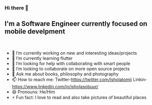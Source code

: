 ### Hi there 👋

## I'm a Software Engineer currently focused on mobile develpment
<br/>

- 🔭 I’m currently working on new and interesting  ideas/projects
- 🌱 I’m currently learning flutter
- 🤔 I’m looking for help with collaborating with smart people
- 👯 I’m looking to collaborate on more open source projects
-  💬 Ask me about books, philosophy and photography
- 📫 How to reach me: Twitter-https://twitter.com/Isholatomii Linkin-https://www.linkedin.com/in/isholasobuur/
- 😄 Pronouns: He/Him
- ⚡ Fun fact: I love to read and also take pictures of beautiful places

